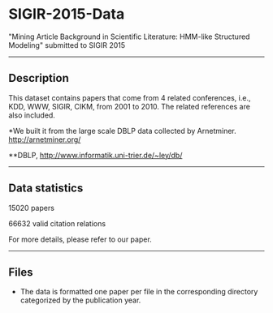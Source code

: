 # SIGIR-2015-Data
"Mining Article Background in Scientific Literature: HMM-like Structured Modeling" submitted to SIGIR 2015

-----------
Description
-----------
This dataset contains papers that come from 4 related conferences, i.e., KDD, WWW, SIGIR, CIKM, from 2001 to 2010. The related references are also included.

*We built it from the large scale DBLP data collected by Arnetminer. http://arnetminer.org/

**DBLP, http://www.informatik.uni-trier.de/~ley/db/

---------------
Data statistics
---------------
15020 papers

66632 valid citation relations

For more details, please refer to our paper.

-----
Files
-----
* The data is formatted one paper per file in the corresponding directory categorized by the publication year.
